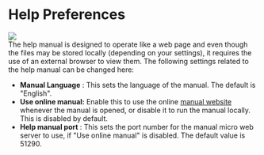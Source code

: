 # Help Preferences

  
![](https://gms.magecorn.com/Manual/assets/Images/Setup_And_Version/Preferences/General_Help_Prefs.png)  
The help manual is designed to operate like a web page and even though
the files may be stored locally (depending on your settings), it
requires the use of an external browser to view them. The following
settings related to the help manual can be changed here:

-   **Manual Language** : This sets the language of the manual. The
    default is "English".
-   **Use online manual:** Enable this to use the online [manual
    website](https://manual.yoyogames.com/#t=Content) whenever the
    manual is opened, or disable it to run the manual locally. This is
    disabled by default.
-   **Help manual port** : This sets the port number for the manual
    micro web server to use, if "Use online manual" is disabled. The
    default value is 51290.
